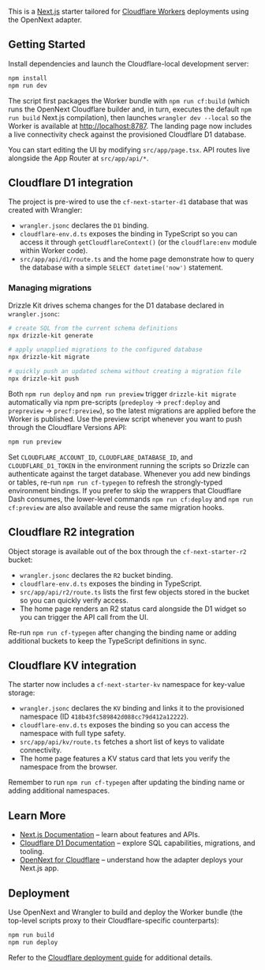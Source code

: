 This is a [Next.js](https://nextjs.org) starter tailored for [Cloudflare Workers](https://developers.cloudflare.com/workers/) deployments using the OpenNext adapter.

## Getting Started

Install dependencies and launch the Cloudflare-local development server:

```bash
npm install
npm run dev
```

The script first packages the Worker bundle with `npm run cf:build` (which runs the OpenNext Cloudflare builder and, in turn, executes the default `npm run build` Next.js compilation), then launches `wrangler dev --local` so the Worker is available at [http://localhost:8787](http://localhost:8787). The landing page now includes a live connectivity check against the provisioned Cloudflare D1 database.

You can start editing the UI by modifying `src/app/page.tsx`. API routes live alongside the App Router at `src/app/api/*`.

## Cloudflare D1 integration

The project is pre-wired to use the `cf-next-starter-d1` database that was created with Wrangler:

- `wrangler.jsonc` declares the `D1` binding.
- `cloudflare-env.d.ts` exposes the binding in TypeScript so you can access it through `getCloudflareContext()` (or the `cloudflare:env` module within Worker code).
- `src/app/api/d1/route.ts` and the home page demonstrate how to query the database with a simple `SELECT datetime('now')` statement.

### Managing migrations

Drizzle Kit drives schema changes for the D1 database declared in `wrangler.jsonc`:

```bash
# create SQL from the current schema definitions
npx drizzle-kit generate

# apply unapplied migrations to the configured database
npx drizzle-kit migrate

# quickly push an updated schema without creating a migration file
npx drizzle-kit push
```

Both `npm run deploy` and `npm run preview` trigger `drizzle-kit migrate` automatically via npm pre-scripts (`predeploy` → `precf:deploy` and `prepreview` → `precf:preview`), so the latest migrations are applied before the Worker is published. Use the preview script whenever you want to push through the Cloudflare Versions API:

```bash
npm run preview
```

Set `CLOUDFLARE_ACCOUNT_ID`, `CLOUDFLARE_DATABASE_ID`, and `CLOUDFLARE_D1_TOKEN` in the environment running the scripts so Drizzle can authenticate against the target database. Whenever you add new bindings or tables, re-run `npm run cf-typegen` to refresh the strongly-typed environment bindings. If you prefer to skip the wrappers that Cloudflare Dash consumes, the lower-level commands `npm run cf:deploy` and `npm run cf:preview` are also available and reuse the same migration hooks.

## Cloudflare R2 integration

Object storage is available out of the box through the `cf-next-starter-r2` bucket:

- `wrangler.jsonc` declares the `R2` bucket binding.
- `cloudflare-env.d.ts` exposes the binding in TypeScript.
- `src/app/api/r2/route.ts` lists the first few objects stored in the bucket so you can quickly verify access.
- The home page renders an R2 status card alongside the D1 widget so you can trigger the API call from the UI.

Re-run `npm run cf-typegen` after changing the binding name or adding additional buckets to keep the TypeScript definitions in sync.

## Cloudflare KV integration

The starter now includes a `cf-next-starter-kv` namespace for key-value storage:

- `wrangler.jsonc` declares the `KV` binding and links it to the provisioned namespace (ID `418b43fc589842d088cc79d412a12222`).
- `cloudflare-env.d.ts` exposes the binding so you can access the namespace with full type safety.
- `src/app/api/kv/route.ts` fetches a short list of keys to validate connectivity.
- The home page features a KV status card that lets you verify the namespace from the browser.

Remember to run `npm run cf-typegen` after updating the binding name or adding additional namespaces.

## Learn More

- [Next.js Documentation](https://nextjs.org/docs) – learn about features and APIs.
- [Cloudflare D1 Documentation](https://developers.cloudflare.com/d1/) – explore SQL capabilities, migrations, and tooling.
- [OpenNext for Cloudflare](https://opennext.js.org/cloudflare) – understand how the adapter deploys your Next.js app.

## Deployment

Use OpenNext and Wrangler to build and deploy the Worker bundle (the top-level scripts proxy to their Cloudflare-specific counterparts):

```bash
npm run build
npm run deploy
```

Refer to the [Cloudflare deployment guide](https://developers.cloudflare.com/workers/wrangler/deploy-projects/) for additional details.
